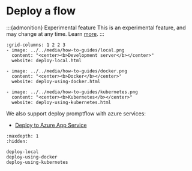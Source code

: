 # Deploy a flow

:::{admonition} Experimental feature
This is an experimental feature, and may change at any time. Learn [more](https://aka.ms/azuremlexperimental).
:::

```{gallery-grid}
:grid-columns: 1 2 2 3
- image: ../../media/how-to-guides/local.png
  content: "<center><b>Development server</b></center>"
  website: deploy-local.html

- image: ../../media/how-to-guides/docker.png
  content: "<center><b>Docker</b></center>"
  website: deploy-using-docker.html
  
- image: ../../media/how-to-guides/kubernetes.png
  content: "<center><b>Kubernetes</b></center>"
  website: deploy-using-kubernetes.html

```

We also support deploy promptflow with azure services:
- [Deploy to Azure App Service](../../cloud/azureai/deploy-to-azure-appservice.md)

```{toctree}
:maxdepth: 1
:hidden:

deploy-local
deploy-using-docker
deploy-using-kubernetes
```